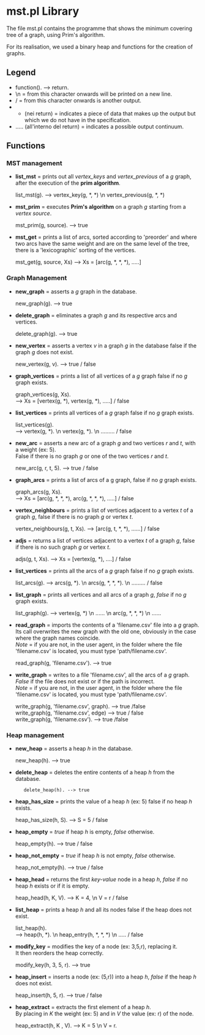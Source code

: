 # mst.pl Library 

The file mst.pl contains the programme that shows the minimum covering tree of a graph, using Prim's algorithm.

For its realisation, we used a binary heap and functions for the creation of graphs.


## Legend
* function(). --> return. 
* \n = from this character onwards will be printed on a new line.
* / = from this character onwards is another output.
* * (nei return) = indicates a piece of data that makes up the output but which we do not have in the specification.
* ..... (all'interno del return) = indicates a possible output continuum.


## Functions

### MST management

* **list_mst** = prints out all *vertex_keys* and *vertex_previous* of a *g* graph, after the execution of the **prim algorithm**.<br>
	       
	list_mst(g). --> vertex_key(g, *, *) \n vertex_previous(g, *, *)


* **mst_prim** = executes **Prim's algorithm** on a graph *g* starting from a *vertex source*.<br>

	mst_prim(g, source). --> true 


* **mst_get** = prints a list of arcs, sorted according to 'preorder' and where two arcs have the same weight and are on the same level of the tree, there is a 'lexicographic' sorting of the vertices. <br>
	
	mst_get(g, source, Xs) --> Xs = [arc(g, *, *, *), .....] 


### Graph Management 
* **new_graph** = asserts a *g* graph in the database.

	new_graph(g). --> true


* **delete_graph** = eliminates a graph *g* and its respective arcs and vertices.<br>

	delete_graph(g). --> true


* **new_vertex** = asserts a vertex *v* in a graph *g* in the database false if the graph *g* does not exist.<br>
		 
	new_vertex(g, v). --> true / false


* **graph_vertices** = prints a list of all vertices of a *g* graph false if no *g* graph exists.<br>
		     
	graph_vertices(g, Xs).<br>
	--> Xs = [vertex(g, *), vertex(g, *), .....] / false


*  **list_vertices** = prints all vertices of a *g* graph false if no *g* graph exists.<br>
		    
	list_vertices(g).<br>
	--> vertex(g, *). \n vertex(g, *). \n ......... / false 


* **new_arc** = asserts a new arc of a graph *g* and two vertices *r* and *t*, with a weight (ex: 5).<br>
		False if there is no graph *g* or one of the two vertices *r* and *t*.<br>
	      
	new_arc(g, r, t, 5). --> true / false


* **graph_arcs** = prints a list of arcs of a g graph, false if no *g* graph exists.<br>
		 
	graph_arcs(g, Xs).<br>
	--> Xs = [arc(g, *, *, *), arc(g, *, *, *), .....] / false 


* **vertex_neighbours** = prints a list of vertices adjacent to a vertex *t* of a graph *g*, false if there is no graph *g* or vertex *t*.<br>
			
	vertex_neighbours(g, t, Xs). --> [arc(g, t, *, *), ......] / false


* **adjs** = returns a list of vertices adjacent to a vertex *t* of a graph *g*, false if there is no such graph *g* or vertex *t*.<br>
	   
	adjs(g, t, Xs). --> Xs = [vertex(g, *), ....] / false


* **list_vertices** = prints all the arcs of a *g* graph false if no *g* graph exists.<br>
		    
	list_arcs(g).
	--> arcs(g, *). \n arcs(g, *, *, *). \n ......... / false 


* **list_graph** = prints all vertices and all arcs of a graph *g*, *false* if no *g* graph exists.<br>
		 
	list_graph(g). --> vertex(g, *) \n ...... \n arc(g, *, *, *) \n ...... 


* **read_graph** = imports the contents of a 'filename.csv' file into a *g* graph.<br>
		   Its call overwrites the new graph with the old one, obviously in the case where the graph names coincide.<br>
		   *Note* = if you are not, in the user agent, in the folder where the file 'filename.csv' is located, you must type 'path/filename.csv'.<br>

	read_graph(g, 'filename.csv'). --> true


* **write_graph** = writes to a file 'filename.csv', all the arcs of a *g* graph.<br>
		    *False* if the file does not exist or if the path is incorrect.<br>
		    *Note* = if you are not, in the user agent, in the folder where the file 'filename.csv' is located, you must type 'path/filename.csv'.
		
	write_graph(g, 'filename.csv', graph). --> true /false<br>
	write_graph(g, 'filename.csv', edge) --> true / false<br>
	write_graph(g, 'filename.csv'). --> true /false


### Heap management

* **new_heap** = asserts a heap *h* in the database.<br>

	new_heap(h). --> true


* **delete_heap** = deletes the entire contents of a heap *h* from the database.<br>

    	 delete_heap(h). --> true 


* **heap_has_size** = prints the value of a heap *h* (ex: 5) false if no heap *h* exists.<br>
		    
	heap_has_size(h, S). --> S = 5 / false


* **heap_empty** = *true* if heap *h* is empty, *false* otherwise.<br>

	heap_empty(h). --> true / false


* **heap_not_empty** = *true* if heap *h* is not empty, *false* otherwise.<br>

	heap_not_empty(h). --> true / false


* **heap_head** = returns the first *key-value* node in a heap *h*, *false* if no heap *h* exists or if it is empty.<br>
		
	heap_head(h, K, V). --> K = 4, \n V = r / false


* **list_heap** = prints a heap *h* and all its nodes false if the heap does not exist.<br>
		
	list_heap(h).<br>
	--> heap(h, *). \n heap_entry(h, *, *, *) \n ..... / false


* **modify_key** = modifies the key of a node (ex: 3,5,r), replacing it.<br>
		   It then reorders the heap correctly.<br>
		 
	modify_key(h, 3, 5, r). --> true 


* **heap_insert** = inserts a node (ex: (5,r)) into a heap *h*, *false* if the heap *h* does not exist.<br>
		  
	heap_insert(h, 5, r). --> true / false


* **heap_extract** = extracts the first element of a heap *h*.<br>
		     By placing in *K* the weight (ex: 5) and in *V* the value (ex: r) of the node. <br>

	heap_extract(h, K , V). --> K = 5 \n V = r.
